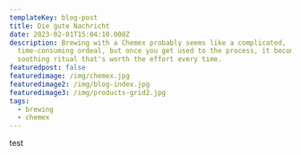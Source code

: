 ```yaml
---
templateKey: blog-post
title: Die gute Nachricht
date: 2023-02-01T15:04:10.000Z
description: Brewing with a Chemex probably seems like a complicated,
  time-consuming ordeal, but once you get used to the process, it becomes a
  soothing ritual that's worth the effort every time.
featuredpost: false
featuredimage: /img/chemex.jpg
featuredimage2: /img/blog-index.jpg
featuredimage3: /img/products-grid2.jpg
tags:
  - brewing
  - chemex
---
```

t﻿est